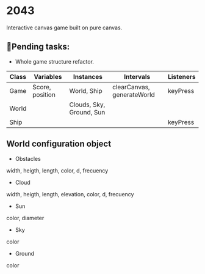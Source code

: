 # 2043
Interactive canvas game built on pure canvas.

## 📝Pending tasks:
* Whole game structure refactor.

| Class | Variables           | Instances                | Intervals                                                     | Listeners |
|-------|---------------------|--------------------------|---------------------------------------------------------------|-----------|
| Game  | Score, position | World, Ship              | clearCanvas, generateWorld | keyPress  |
| World |                     | Clouds, Sky, Ground, Sun |                                                               |           |
| Ship  |                     |                          |                                                               |  keyPress         |                                                       |           |

## World configuration object

* Obstacles

width, heigth, length, color, d, frecuency

* Cloud

width, heigth, length, elevation, color, d, frecuency

* Sun

color, diameter

* Sky


color

* Ground

color

